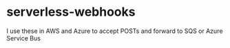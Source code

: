 # serverless-webhooks
I use these in AWS and Azure to accept POSTs and forward to SQS or Azure Service Bus
